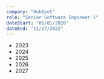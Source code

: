 ```yaml
---
company: "HubSpot"
role: "Senior Software Engineer 1"
dateStart: "01/01/2020"
dateEnd: "11/27/2022"
---
```


- 2023
- 2024
- 2025
- 2026
- 2027
